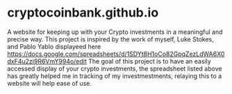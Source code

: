 # cryptocoinbank.github.io
A website for keeping up with your Crypto investments in a meaningful and precise way. 
This project is inspired by the work of myself, Luke Stokes, and Pablo Yablo displayeed here https://docs.google.com/spreadsheets/d/1SDYt8H1oCo82GpqZezLdWA6X0dxF4u2zi9R6VmY994o/edit
The goal of this project is to have an easily accessed display of your crypto investments, 
the spreadsheet listed above has greatly helped me in tracking of my investmestments, relaying
this to a website will help ease of use.
